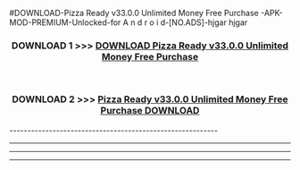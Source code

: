 #DOWNLOAD-Pizza Ready v33.0.0 Unlimited Money Free Purchase -APK-MOD-PREMIUM-Unlocked-for A n d r o i d-[NO.ADS]-hjgar hjgar 



<div align="center">

<h3>DOWNLOAD 1 >>> <a href="https://t.co/FKmqrqFo6t??judul=Pizza Ready v33.0.0 Unlimited Money Free Purchase ">DOWNLOAD Pizza Ready v33.0.0 Unlimited Money Free Purchase </a></h3><br>

<h3>DOWNLOAD 2 >>> <a href="https://t.co/FKmqrqFo6t??judul=Pizza Ready v33.0.0 Unlimited Money Free Purchase ">Pizza Ready v33.0.0 Unlimited Money Free Purchase  DOWNLOAD </a></h3>

</div>
----------------------------------------------------------

----------------------------------------------------------

----------------------------------------------------------

----------------------------------------------------------



